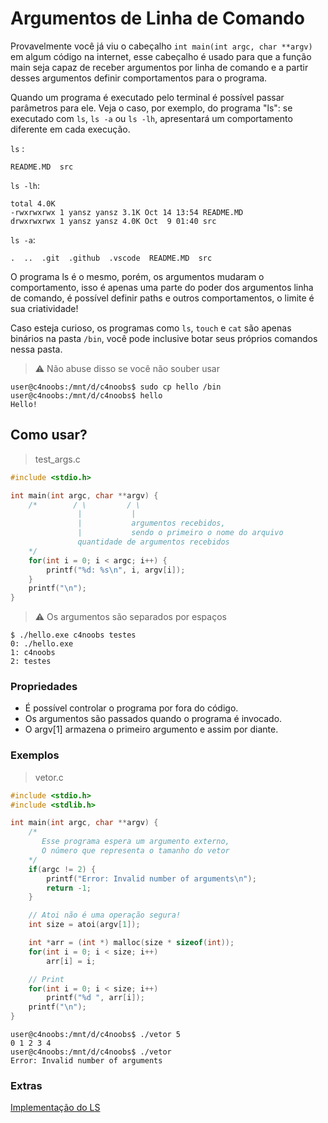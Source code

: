 # Argumentos de Linha de Comando

Provavelmente você já viu o cabeçalho `int main(int argc, char **argv)` em algum código na internet, esse cabeçalho é usado para que a função main seja capaz de receber argumentos por linha de comando e a partir desses argumentos definir comportamentos para o programa. 

Quando um programa é executado pelo terminal é possível passar parâmetros para ele. Veja o caso, por exemplo, do programa "ls": se executado com `ls`, `ls -a` ou `ls -lh`, apresentará um comportamento diferente em cada execução.

`ls` : 
```
README.MD  src
```

`ls -lh`: 
```
total 4.0K
-rwxrwxrwx 1 yansz yansz 3.1K Oct 14 13:54 README.MD
drwxrwxrwx 1 yansz yansz 4.0K Oct  9 01:40 src
```

`ls -a`: 
```
.  ..  .git  .github  .vscode  README.MD  src
```

O programa ls é o mesmo, porém, os argumentos mudaram o comportamento, isso é apenas uma parte do poder dos argumentos linha de comando, é possível definir paths e outros comportamentos, o limite é sua criatividade! 



Caso esteja curioso, os programas como `ls`, `touch` e `cat` são apenas binários na pasta `/bin`, você pode inclusive botar seus próprios comandos nessa pasta.

> :warning: Não abuse disso se você não souber usar
```
user@c4noobs:/mnt/d/c4noobs$ sudo cp hello /bin
user@c4noobs:/mnt/d/c4noobs$ hello
Hello!
```

## Como usar?

> test_args.c
```c
#include <stdio.h>

int main(int argc, char **argv) {
    /*        / \         / \
               |           |
               |           argumentos recebidos, 
               |           sendo o primeiro o nome do arquivo
               quantidade de argumentos recebidos
    */
    for(int i = 0; i < argc; i++) {
        printf("%d: %s\n", i, argv[i]);
    }
    printf("\n");
}
```
> :warning: Os argumentos são separados por espaços
```shell
$ ./hello.exe c4noobs testes
0: ./hello.exe
1: c4noobs
2: testes
```

### Propriedades

- É possível controlar o programa por fora do código.
- Os argumentos são passados quando o programa é invocado.
- O argv[1] armazena o primeiro argumento e assim por diante. 

### Exemplos

> vetor.c
```c
#include <stdio.h>
#include <stdlib.h>

int main(int argc, char **argv) {
    /* 
       Esse programa espera um argumento externo, 
       O número que representa o tamanho do vetor 
    */
    if(argc != 2) {
        printf("Error: Invalid number of arguments\n");
        return -1;
    }

    // Atoi não é uma operação segura!
    int size = atoi(argv[1]);

    int *arr = (int *) malloc(size * sizeof(int));
    for(int i = 0; i < size; i++)
        arr[i] = i;

    // Print
    for(int i = 0; i < size; i++)
        printf("%d ", arr[i]);
    printf("\n");
}
```
```shell
user@c4noobs:/mnt/d/c4noobs$ ./vetor 5
0 1 2 3 4
user@c4noobs:/mnt/d/c4noobs$ ./vetor
Error: Invalid number of arguments
```


### Extras

[Implementação do LS](https://www.google.com/search?q=creating+ls+c)